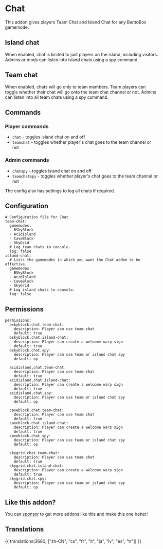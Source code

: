 # Chat
This addon gives players Team Chat and Island Chat for any BentoBox gamemode.

## Island chat

When enabled, chat is limited to just players on the island, including visitors. Admins or mods can listen into island chats using a spy command.

## Team chat

When enabled, chats will go only to team members. Team players can toggle whether their chat will go onto the team chat channel or not. Admins can listen into all team chats using a spy command.

## Commands
### Player commands

* `chat` - toggles island chat on and off
* `teamchat` - toggles whether player's chat goes to the team channel or not

### Admin commands

* `chatspy` - toggles island chat on and off
* `teamchatspy` - toggles whether player's chat goes to the team channel or not

The config also has settings to log all chats if required.

## Configuration

```
# Configuration file for Chat
team-chat:
  gamemodes:
  - BSkyBlock
  - AcidIsland
  - CaveBlock
  - SkyGrid
  # Log team chats to console.
  log: false
island-chat:
  # Lists the gamemodes in which you want the Chat addon to be effective.
  gamemodes:
  - BSkyBlock
  - AcidIsland
  - CaveBlock
  - SkyGrid
  # Log island chats to console.
  log: false
```

## Permissions

```
permissions:
  bskyblock.chat.team-chat:
    description: Player can use team chat
    default: true
  bskyblock.chat.island-chat:
    description: Player can create a welcome warp sign
    default: true
  bskyblock.chat.spy:
    description: Player can use team or island chat spy
    default: op

  acidisland.chat.team-chat:
    description: Player can use team chat
    default: true
  acidisland.chat.island-chat:
    description: Player can create a welcome warp sign
    default: true
  acidisland.chat.spy:
    description: Player can use team or island chat spy
    default: op

  caveblock.chat.team-chat:
    description: Player can use team chat
    default: true
  caveblock.chat.island-chat:
    description: Player can create a welcome warp sign
    default: true
  caveblock.chat.spy:
    description: Player can use team or island chat spy
    default: op

  skygrid.chat.team-chat:
    description: Player can use team chat
    default: true
  skygrid.chat.island-chat:
    description: Player can create a welcome warp sign
    default: true
  skygrid.chat.spy:
    description: Player can use team or island chat spy
    default: op

```

## Like this addon?
You can [sponsor](https://github.com/sponsors/tastybento) to get more addons like this and make this one better!

## Translations

{{ translations(3680, ["zh-CN", "cs", "fr", "it", "ja", "lv", "es", "tr"]) }}

